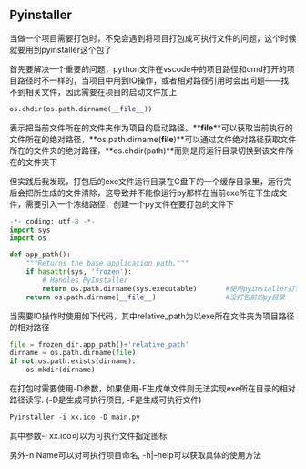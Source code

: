 ## Pyinstaller

当做一个项目需要打包时，不免会遇到将项目打包成可执行文件的问题，这个时候就要用到pyinstaller这个包了

首先要解决一个重要的问题，python文件在vscode中的项目路径和cmd打开的项目路径时不一样的，当项目中用到IO操作，或者相对路径引用时会出问题——找不到相关文件，因此需要在项目的启动文件加上

```py
os.chdir(os.path.dirname(__file__))
```

表示把当前文件所在的文件夹作为项目的启动路径。**__file__**可以获取当前执行的文件所在的绝对路径，**os.path.dirname(__file__)**可以通过文件绝对路径获取文件所在的文件夹的绝对路径，**os.chdir(path)**而则是将运行目录切换到该文件所在的文件夹下

但实践后我发现，打包后的exe文件运行目录在C盘下的一个缓存目录里，运行完后会把所生成的文件清除，这导致并不能像运行py那样在当前exe所在下生成文件，需要引入一个冻结路径，创建一个py文件在要打包的文件下

```py
-*- coding: utf-8 -*-
import sys
import os

def app_path():
    """Returns the base application path."""
    if hasattr(sys, 'frozen'):
        # Handles PyInstaller
        return os.path.dirname(sys.executable)       #使用pyinstaller打包后的exe目录
    return os.path.dirname(__file__)                 #没打包前的py目录
```

当需要IO操作时使用如下代码，其中relative_path为以exe所在文件夹为项目路径的相对路径

```py
file = frozen_dir.app_path()+'relative_path'
dirname = os.path.dirname(file)
if not os.path.exists(dirname):
    os.mkdir(dirname)
```

在打包时需要使用-D参数，如果使用-F生成单文件则无法实现exe所在目录的相对路径读写. (-D是生成可执行项目, -F是生成可执行文件)

```py
Pyinstaller -i xx.ico -D main.py
```

其中参数-i xx.ico可以为可执行文件指定图标

另外-n Name可以对可执行项目命名, -h|–help可以获取具体的使用方法